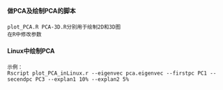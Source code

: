 #### 做PCA及绘制PCA的脚本
```
plot_PCA.R PCA-3D.R分别用于绘制2D和3D图
在R中修改参数
```

#### Linux中绘制PCA
```
示例：
Rscript plot_PCA_inLinux.r --eigenvec pca.eigenvec --firstpc PC1 --secendpc PC3 --explan1 10% --explan2 5% 
```
